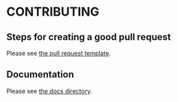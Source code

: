 # CONTRIBUTING

## Steps for creating a good pull request

Please see [the pull request template](pull_request_template.md).

## Documentation

Please see [the docs directory](docs).
